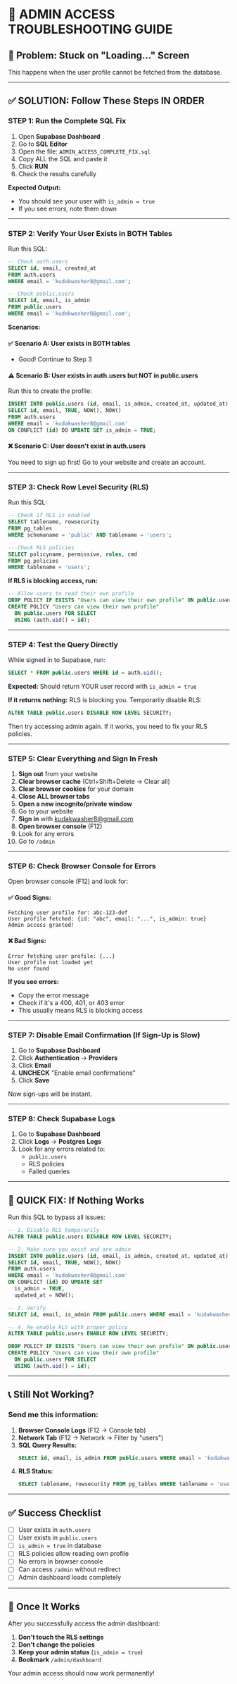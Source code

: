 # 🔧 ADMIN ACCESS TROUBLESHOOTING GUIDE

## 🚨 Problem: Stuck on "Loading..." Screen

This happens when the user profile cannot be fetched from the database.

---

## ✅ SOLUTION: Follow These Steps IN ORDER

### **STEP 1: Run the Complete SQL Fix**

1. Open **Supabase Dashboard**
2. Go to **SQL Editor**
3. Open the file: `ADMIN_ACCESS_COMPLETE_FIX.sql`
4. Copy ALL the SQL and paste it
5. Click **RUN**
6. Check the results carefully

**Expected Output:**
- You should see your user with `is_admin = true`
- If you see errors, note them down

---

### **STEP 2: Verify Your User Exists in BOTH Tables**

Run this SQL:

```sql
-- Check auth.users
SELECT id, email, created_at 
FROM auth.users 
WHERE email = 'kudakwasher8@gmail.com';

-- Check public.users
SELECT id, email, is_admin 
FROM public.users 
WHERE email = 'kudakwasher8@gmail.com';
```

**Scenarios:**

#### ✅ **Scenario A: User exists in BOTH tables**
- Good! Continue to Step 3

#### ⚠️ **Scenario B: User exists in auth.users but NOT in public.users**
Run this to create the profile:

```sql
INSERT INTO public.users (id, email, is_admin, created_at, updated_at)
SELECT id, email, TRUE, NOW(), NOW()
FROM auth.users
WHERE email = 'kudakwasher8@gmail.com'
ON CONFLICT (id) DO UPDATE SET is_admin = TRUE;
```

#### ❌ **Scenario C: User doesn't exist in auth.users**
You need to sign up first! Go to your website and create an account.

---

### **STEP 3: Check Row Level Security (RLS)**

Run this SQL:

```sql
-- Check if RLS is enabled
SELECT tablename, rowsecurity 
FROM pg_tables 
WHERE schemaname = 'public' AND tablename = 'users';

-- Check RLS policies
SELECT policyname, permissive, roles, cmd
FROM pg_policies
WHERE tablename = 'users';
```

**If RLS is blocking access, run:**

```sql
-- Allow users to read their own profile
DROP POLICY IF EXISTS "Users can view their own profile" ON public.users;
CREATE POLICY "Users can view their own profile"
  ON public.users FOR SELECT 
  USING (auth.uid() = id);
```

---

### **STEP 4: Test the Query Directly**

While signed in to Supabase, run:

```sql
SELECT * FROM public.users WHERE id = auth.uid();
```

**Expected:** Should return YOUR user record with `is_admin = true`

**If it returns nothing:** RLS is blocking you. Temporarily disable RLS:

```sql
ALTER TABLE public.users DISABLE ROW LEVEL SECURITY;
```

Then try accessing admin again. If it works, you need to fix your RLS policies.

---

### **STEP 5: Clear Everything and Sign In Fresh**

1. **Sign out** from your website
2. **Clear browser cache** (Ctrl+Shift+Delete → Clear all)
3. **Clear browser cookies** for your domain
4. **Close ALL browser tabs**
5. **Open a new incognito/private window**
6. Go to your website
7. **Sign in** with kudakwasher8@gmail.com
8. **Open browser console** (F12)
9. Look for any errors
10. Go to `/admin`

---

### **STEP 6: Check Browser Console for Errors**

Open browser console (F12) and look for:

#### ✅ **Good Signs:**
```
Fetching user profile for: abc-123-def
User profile fetched: {id: "abc", email: "...", is_admin: true}
Admin access granted!
```

#### ❌ **Bad Signs:**
```
Error fetching user profile: {...}
User profile not loaded yet
No user found
```

**If you see errors:**
- Copy the error message
- Check if it's a 400, 401, or 403 error
- This usually means RLS is blocking access

---

### **STEP 7: Disable Email Confirmation (If Sign-Up is Slow)**

1. Go to **Supabase Dashboard**
2. Click **Authentication** → **Providers**
3. Click **Email**
4. **UNCHECK** "Enable email confirmations"
5. Click **Save**

Now sign-ups will be instant.

---

### **STEP 8: Check Supabase Logs**

1. Go to **Supabase Dashboard**
2. Click **Logs** → **Postgres Logs**
3. Look for any errors related to:
   - `public.users`
   - RLS policies
   - Failed queries

---

## 🎯 QUICK FIX: If Nothing Works

Run this SQL to bypass all issues:

```sql
-- 1. Disable RLS temporarily
ALTER TABLE public.users DISABLE ROW LEVEL SECURITY;

-- 2. Make sure you exist and are admin
INSERT INTO public.users (id, email, is_admin, created_at, updated_at)
SELECT id, email, TRUE, NOW(), NOW()
FROM auth.users
WHERE email = 'kudakwasher8@gmail.com'
ON CONFLICT (id) DO UPDATE SET 
  is_admin = TRUE,
  updated_at = NOW();

-- 3. Verify
SELECT id, email, is_admin FROM public.users WHERE email = 'kudakwasher8@gmail.com';

-- 4. Re-enable RLS with proper policy
ALTER TABLE public.users ENABLE ROW LEVEL SECURITY;

DROP POLICY IF EXISTS "Users can view their own profile" ON public.users;
CREATE POLICY "Users can view their own profile"
  ON public.users FOR SELECT 
  USING (auth.uid() = id);
```

---

## 📞 Still Not Working?

### **Send me this information:**

1. **Browser Console Logs** (F12 → Console tab)
2. **Network Tab** (F12 → Network → Filter by "users")
3. **SQL Query Results:**
   ```sql
   SELECT id, email, is_admin FROM public.users WHERE email = 'kudakwasher8@gmail.com';
   ```
4. **RLS Status:**
   ```sql
   SELECT tablename, rowsecurity FROM pg_tables WHERE tablename = 'users';
   ```

---

## ✅ Success Checklist

- [ ] User exists in `auth.users`
- [ ] User exists in `public.users`
- [ ] `is_admin = true` in database
- [ ] RLS policies allow reading own profile
- [ ] No errors in browser console
- [ ] Can access `/admin` without redirect
- [ ] Admin dashboard loads completely

---

## 🎉 Once It Works

After you successfully access the admin dashboard:

1. **Don't touch the RLS settings**
2. **Don't change the policies**
3. **Keep your admin status** (`is_admin = true`)
4. **Bookmark** `/admin/dashboard`

Your admin access should now work permanently!
